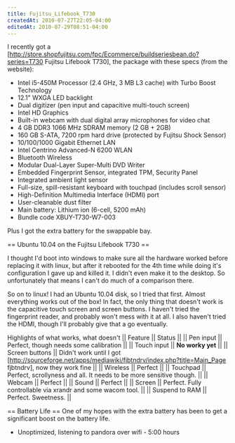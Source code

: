 ```yaml
---
title: Fujitsu_Lifebook_T730
createdAt: 2010-07-27T22:05-04:00
editedAt: 2010-07-29T08:51-04:00
---
```


I recently got a [http://store.shopfujitsu.com/fpc/Ecommerce/buildseriesbean.do?series=T730 Fujitsu Lifebook T730], the package with these specs (from the website):

* Intel i5-450M Processor (2.4 GHz, 3 MB L3 cache) with Turbo Boost Technology
* 12.1" WXGA LED backlight
* Dual digitizer (pen input and capacitive multi-touch screen)
* Intel HD Graphics
* Built-in webcam with dual digital array microphones for video chat
* 4 GB DDR3 1066 MHz SDRAM memory (2 GB + 2GB)
* 160 GB S-ATA, 7200 rpm hard drive (protected by Fujitsu Shock Sensor)
* 10/100/1000 Gigabit Ethernet LAN
* Intel Centrino Advanced-N 6200 WLAN
* Bluetooth Wireless
* Modular Dual-Layer Super-Multi DVD Writer
* Embedded Fingerprint Sensor, integrated TPM, Security Panel
* Integrated ambient light sensor
* Full-size, spill-resistant keyboard with touchpad (includes scroll sensor)
* High-Definition Multimedia Interface (HDMI) port
* User-cleanable dust filter
* Main battery: Lithium ion (6-cell, 5200 mAh)
* Bundle code XBUY-T730-W7-003

Plus I got the extra battery for the swappable bay.

== Ubuntu 10.04 on the Fujitsu Lifebook T730 ==

I thought I'd boot into windows to make sure all the hardware worked before replacing it with linux, but after it rebooted for the 4th time while doing it's configuration I gave up and killed it. I didn't even make it to the desktop. So unfortunately that means I can't do much of a comparison there.

So on to linux! I had an Ubuntu 10.04 disk, so I tried that first. Almost everything works out of the box! In fact, the only thing that doesn't work is the capacitive touch screen and screen buttons. I haven't tried the fingerprint reader, and probably won't mess with it at all. I also haven't tried the HDMI, though I'll probably give that a go eventually.

Highlights of what works, what doesn't
|| Feature || Status ||
|| Pen input || Perfect, though needs some calibration ||
|| Touch input || <b>No worky yet</b> ||
|| Screen buttons || Didn't work until I got [http://sourceforge.net/apps/mediawiki/fjbtndrv/index.php?title=Main_Page fjbtndrv], now they work fine ||
|| Wireless || Perfect ||
|| Touchpad || Perfect, scrollyness and all. It needs to be more sensitive though. ||
|| Webcam || Perfect ||
|| Sound || Perfect ||
|| Screen || Perfect. Fully controllable via xrandr and some wacom tool. ||
|| Suspend to RAM || Perfect. Sweetness. ||

== Battery Life ==
One of my hopes with the extra battery has been to get a significant boost on the battery life.

* Unoptimized, listening to pandora over wifi - 5:00 hours

